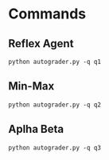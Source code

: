 # Commands

## Reflex Agent
`
python autograder.py -q q1
`

## Min-Max
`
python autograder.py -q q2
`

## Aplha Beta
`
python autograder.py -q q3
`
